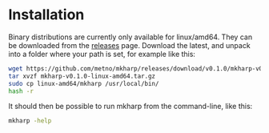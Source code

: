 # Installation

Binary distributions are currently only available for linux/amd64. They can be downloaded from the [releases](https://github.com/metno/mkharp/releases/) page. Download the latest, and unpack into a folder where your path is set, for example like this:

```bash
wget https://github.com/metno/mkharp/releases/download/v0.1.0/mkharp-v0.1.0-linux-amd64.tar.gz
tar xvzf mkharp-v0.1.0-linux-amd64.tar.gz
sudo cp linux-amd64/mkharp /usr/local/bin/
hash -r
```

It should then be possible to run mkharp from the command-line, like this:

```bash
mkharp -help
```


